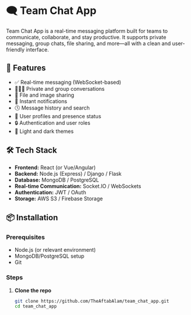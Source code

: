 # 🗨️ Team Chat App

Team Chat App is a real-time messaging platform built for teams to communicate, collaborate, and stay productive. It supports private messaging, group chats, file sharing, and more—all with a clean and user-friendly interface.

## 🚀 Features

- ✅ Real-time messaging (WebSocket-based)
- 🧑‍🤝‍🧑 Private and group conversations
- 📁 File and image sharing
- 🔔 Instant notifications
- 🕓 Message history and search
- 👤 User profiles and presence status
- 🔒 Authentication and user roles
- 🌙 Light and dark themes

## 🛠️ Tech Stack

- **Frontend:** React (or Vue/Angular)
- **Backend:** Node.js (Express) / Django / Flask
- **Database:** MongoDB / PostgreSQL
- **Real-time Communication:** Socket.IO / WebSockets
- **Authentication:** JWT / OAuth
- **Storage:** AWS S3 / Firebase Storage

## 📦 Installation

### Prerequisites

- Node.js (or relevant environment)
- MongoDB/PostgreSQL setup
- Git

### Steps

1. **Clone the repo**
   ```bash
   git clone https://github.com/TheAftabAlam/team_chat_app.git
   cd team_chat_app
